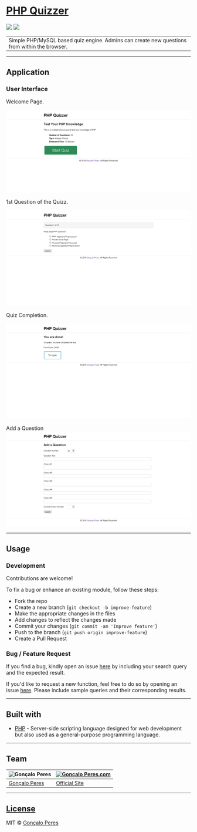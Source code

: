 # [PHP Quizzer](https://github.com/goncaloperes/Project-PHP-PHPQuizzer)
![](https://img.shields.io/badge/Version-1.0-blue.svg) 
![](https://img.shields.io/badge/License-MIT-green.svg)

<table>
<tr>
<td>
Simple PHP/MySQL based quiz engine.
  Admins can create new questions from within the browser.
</td>
</tr>
</table>


---

## Application

### User Interface

Welcome Page.

![](https://github.com/goncaloperes/Project-PHP-PHPQuizzer/blob/master/Snapshots/php_quizzer.png)

1st Question of the Quizz.

![](https://github.com/goncaloperes/Project-PHP-PHPQuizzer/blob/master/Snapshots/1_question.png)

Quiz Completion.

![](https://github.com/goncaloperes/Project-PHP-PHPQuizzer/blob/master/Snapshots/congrats.png)

Add a Question
![](https://github.com/goncaloperes/Project-PHP-PHPQuizzer/blob/master/Snapshots/add_question.png)


---

## Usage

### Development
Contributions are welcome!

To fix a bug or enhance an existing module, follow these steps:

- Fork the repo
- Create a new branch (`git checkout -b improve-feature`)
- Make the appropriate changes in the files
- Add changes to reflect the changes made
- Commit your changes (`git commit -am 'Improve feature'`)
- Push to the branch (`git push origin improve-feature`)
- Create a Pull Request 

### Bug / Feature Request

If you find a bug, kindly open an issue [here](https://github.com/goncaloperes/Project-PHP-PHPQuizzer/issues/new) by including your search query and the expected result.

If you'd like to request a new function, feel free to do so by opening an issue [here](https://github.com/goncaloperes/Project-PHP-PHPQuizzer/issues/new). Please include sample queries and their corresponding results.

---

## Built with 

- [PHP](http://www.php.net) - Server-side scripting language designed for web development but also used as a general-purpose programming language.

---

## Team

![Gonçalo Peres](https://media-exp2.licdn.com/mpr/mpr/shrinknp_200_200/AAIA_wDGAAAAAQAAAAAAAAqTAAAAJDBlZTE3MmI0LWNmNjgtNDM3MS1iMzRmLTI0ZGQ1MGRlMWE1Yw.jpg)  | [![Goncalo Peres.com]()](https://goncaloperes.com/)
---|---
[Gonçalo Peres](https://github.com/goncaloperes) |[Official Site](https://goncaloperes.com)


---

## [License](https://github.com/goncaloperes/Project-PHP-PHPQuizzer/blob/master/LICENSE)

MIT © [Gonçalo Peres](https://goncaloperes.github.io)
